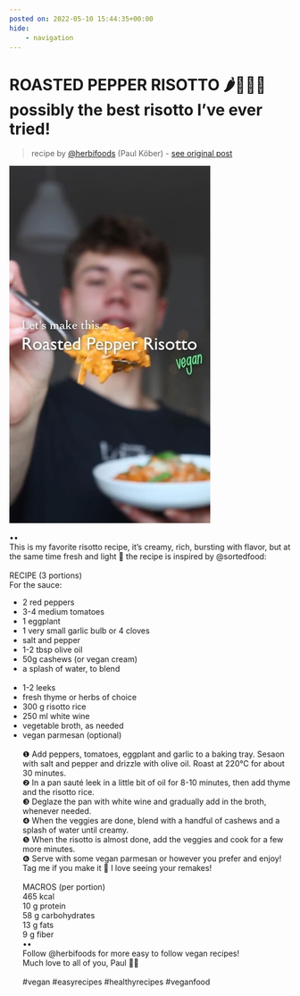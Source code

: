 ```yaml
---
posted on: 2022-05-10 15:44:35+00:00
hide:
    - navigation
---
```


# ROASTED PEPPER RISOTTO 🌶👨🏼‍🍳 possibly the best risotto I’ve ever tried! 

> recipe by [@herbifoods](https://www.instagram.com/herbifoods/) 
(Paul Köber) - [see original post](https://instagram.com/p/CdYgtlPFTg-)

![](../img/herbifoods_10-05-2022_1505.png)

••  
This is my favorite risotto recipe, it’s creamy, rich, bursting with flavor, but at the same time fresh and light 🤤 the recipe is inspired by @sortedfood:  
⠀  
RECIPE (3 portions)  
For the sauce:  
- 2 red peppers  
- 3-4 medium tomatoes  
- 1 eggplant  
- 1 very small garlic bulb or 4 cloves  
- salt and pepper  
- 1-2 tbsp olive oil  
- 50g cashews (or vegan cream)  
- a splash of water, to blend  
⠀  
- 1-2 leeks  
- fresh thyme or herbs of choice  
- 300 g risotto rice  
- 250 ml white wine  
- vegetable broth, as needed  
- vegan parmesan (optional)  
⠀  
❶ Add peppers, tomatoes, eggplant and garlic to a baking tray. Sesaon with salt and pepper and drizzle with olive oil. Roast at 220°C for about 30 minutes.  
❷ In a pan sauté leek in a little bit of oil for 8-10 minutes, then add thyme and the risotto rice.   
❸ Deglaze the pan with white wine and gradually add in the broth, whenever needed.  
❹ When the veggies are done, blend with a handful of cashews and a splash of water until creamy.  
❺ When the risotto is almost done, add the veggies and cook for a few more minutes.  
❻ Serve with some vegan parmesan or however you prefer and enjoy!  
Tag me if you make it 💚 I love seeing your remakes!  
⠀   
MACROS (per portion)  
465 kcal  
10 g protein  
58 g carbohydrates  
13 g fats  
9 g fiber  
••  
Follow @herbifoods for more easy to follow vegan recipes!  
Much love to all of you, Paul 👋💚  
⠀  
\#vegan \#easyrecipes \#healthyrecipes \#veganfood   